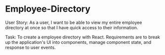 # Employee-Directory

User Story: As a user, I want to be able to view my entire employee directory at once so that I have quick access to their information.

Task: To create a employee directory with React. Requirements are to break up the application's UI into components, manage component state, and response to user events.
